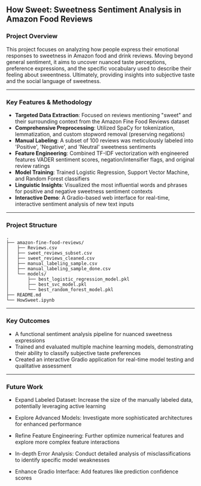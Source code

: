 ## How Sweet: Sweetness Sentiment Analysis in Amazon Food Reviews

### Project Overview

This project focuses on analyzing how people express their emotional responses to sweetness in Amazon food and drink reviews. 
Moving beyond general sentiment, it aims to uncover nuanced taste perceptions, preference expressions, and the specific vocabulary used to describe their feeling about sweentness. 
Ultimately, providing insights into subjective taste and the social language of sweetness.


---

### Key Features & Methodology

- **Targeted Data Extraction**: Focused on reviews mentioning "sweet" and their surrounding context from the Amazon Fine Food Reviews dataset
- **Comprehensive Preprocessing**: Utilized SpaCy for tokenization, lemmatization, and custom stopword removal (preserving negations)
- **Manual Labeling**: A subset of 100 reviews was meticulously labeled into 'Positive', 'Negative', and 'Neutral' sweetness sentiments
- **Feature Engineering**: Combined TF-IDF vectorization with engineered features VADER sentiment scores, negation/intensifier flags, and original review ratings
- **Model Training**: Trained Logistic Regression, Support Vector Machine, and Random Forest classifiers
- **Linguistic Insights**: Visualized the most influential words and phrases for positive and negative sweetness sentiment contexts
- **Interactive Demo**: A Gradio-based web interface for real-time, interactive sentiment analysis of new text inputs
---

### Project Structure
```
.
├── amazon-fine-food-reviews/
│   ├── Reviews.csv                 
│   ├── sweet_reviews_subset.csv    
│   ├── sweet_reviews_cleaned.csv   
│   ├── manual_labeling_sample.csv  
│   ├── manual_labeling_sample_done.csv 
│   └── models/                     
│       ├── best_logistic_regression_model.pkl
│       ├── best_svc_model.pkl
│       └── best_random_forest_model.pkl
├── README.md                       
└── HowSweet.ipynb
```
---

### Key Outcomes

- A functional sentiment analysis pipeline for nuanced sweetness expressions
- Trained and evaluated multiple machine learning models, demonstrating their ability to classify subjective taste preferences
- Created an interactive Gradio application for real-time model testing and qualitative assessment


---

### Future Work

- Expand Labeled Dataset: Increase the size of the manually labeled data, potentially leveraging active learning

- Explore Advanced Models: Investigate more sophisticated architectures for enhanced performance

- Refine Feature Engineering: Further optimize numerical features and explore more complex feature interactions

- In-depth Error Analysis: Conduct detailed analysis of misclassifications to identify specific model weaknesses

- Enhance Gradio Interface: Add features like prediction confidence scores



